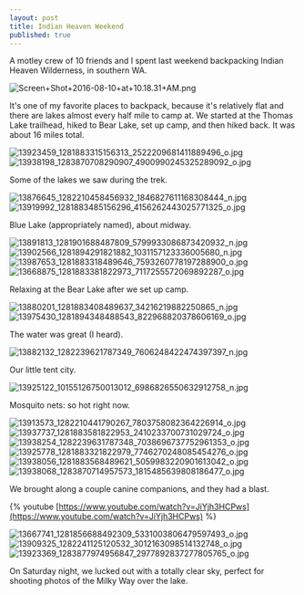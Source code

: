 ```yaml
---
layout: post
title: Indian Heaven Weekend
published: true
---
```

A motley crew of 10 friends and I spent last weekend backpacking Indian Heaven Wilderness, in southern WA.

![Screen+Shot+2016-08-10+at+10.18.31+AM.png]({{site.baseurl}}/media/Screen+Shot+2016-08-10+at+10.18.31+AM.png)

It's one of my favorite places to backpack, because it's relatively flat and there are lakes almost every half mile to camp at. We started at the Thomas Lake trailhead, hiked to Bear Lake, set up camp, and then hiked back. It was about 16 miles total.

![13923459_1281883315156313_2522209681411889496_o.jpg]({{site.baseurl}}/media/13923459_1281883315156313_2522209681411889496_o.jpg)
![13938198_1283870708290907_4900990245325289092_o.jpg]({{site.baseurl}}/media/13938198_1283870708290907_4900990245325289092_o.jpg)

Some of the lakes we saw during the trek.

![13876645_1282210458456932_1846827611168308444_n.jpg]({{site.baseurl}}/media/13876645_1282210458456932_1846827611168308444_n.jpg)
![13919992_1281883485156296_4156262443025771325_o.jpg]({{site.baseurl}}/media/13919992_1281883485156296_4156262443025771325_o.jpg)

Blue Lake (appropriately named), about midway.

![13891813_1281901688487809_5799933086873420932_n.jpg]({{site.baseurl}}/media/13891813_1281901688487809_5799933086873420932_n.jpg)
![13902566_1281894291821882_1031157123336005680_n.jpg]({{site.baseurl}}/media/13902566_1281894291821882_1031157123336005680_n.jpg)
![13987653_1281883318489646_7593260778197288900_o.jpg]({{site.baseurl}}/media/13987653_1281883318489646_7593260778197288900_o.jpg)
![13668875_1281883381822973_7117255572069892287_o.jpg]({{site.baseurl}}/media/13668875_1281883381822973_7117255572069892287_o.jpg)

Relaxing at the Bear Lake after we set up camp.

![13880201_1281883408489637_34216219882250865_n.jpg]({{site.baseurl}}/media/13880201_1281883408489637_34216219882250865_n.jpg)
![13975430_1281894348488543_822968820378606169_o.jpg]({{site.baseurl}}/media/13975430_1281894348488543_822968820378606169_o.jpg)

The water was great (I heard).

![13882132_1282239621787349_7606248422474397397_n.jpg]({{site.baseurl}}/media/13882132_1282239621787349_7606248422474397397_n.jpg)

Our little tent city.

![13925122_10155126750013012_6986826550632912758_n.jpg]({{site.baseurl}}/media/13925122_10155126750013012_6986826550632912758_n.jpg)

Mosquito nets: so hot right now.

![13913573_1282210441790267_7803758082364226914_o.jpg]({{site.baseurl}}/media/13913573_1282210441790267_7803758082364226914_o.jpg)
![13937737_1281883581822953_2410233700731029724_o.jpg]({{site.baseurl}}/media/13937737_1281883581822953_2410233700731029724_o.jpg)
![13938254_1282239631787348_7038696737752961353_o.jpg]({{site.baseurl}}/media/13938254_1282239631787348_7038696737752961353_o.jpg)
![13925778_1281883321822979_7746270248085454276_o.jpg]({{site.baseurl}}/media/13925778_1281883321822979_7746270248085454276_o.jpg)
![13938056_1281883568489621_5059983220901613042_o.jpg]({{site.baseurl}}/media/13938056_1281883568489621_5059983220901613042_o.jpg)
![13938068_1283870714957573_1815485639808186477_o.jpg]({{site.baseurl}}/media/13938068_1283870714957573_1815485639808186477_o.jpg)
 
We brought along a couple canine companions, and they had a blast.

{% youtube [https://www.youtube.com/watch?v=JiYjh3HCPws](https://www.youtube.com/watch?v=JiYjh3HCPws) %}

![13667741_1281856688492309_5331003806479597493_o.jpg]({{site.baseurl}}/media/13667741_1281856688492309_5331003806479597493_o.jpg)
![13909325_1282241125120532_3012163098514132748_o.jpg]({{site.baseurl}}/media/13909325_1282241125120532_3012163098514132748_o.jpg)
![13923369_1283877974956847_2977892837277805765_o.jpg]({{site.baseurl}}/media/13923369_1283877974956847_2977892837277805765_o.jpg)

On Saturday night, we lucked out with a totally clear sky, perfect for shooting photos of the Milky Way over the lake.
